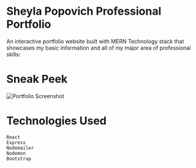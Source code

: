 # Sheyla Popovich Professional Portfolio

An interactive portfolio website built with MERN Technology stack that showcases my basic information and all of my major area of professional skills:

# Sneak Peek
![Portfolio Screenshot](.client/src/images/portfolio.png)


# Technologies Used

```` 
React
Express
Nodemailer
Nodemon
Bootstrap
````